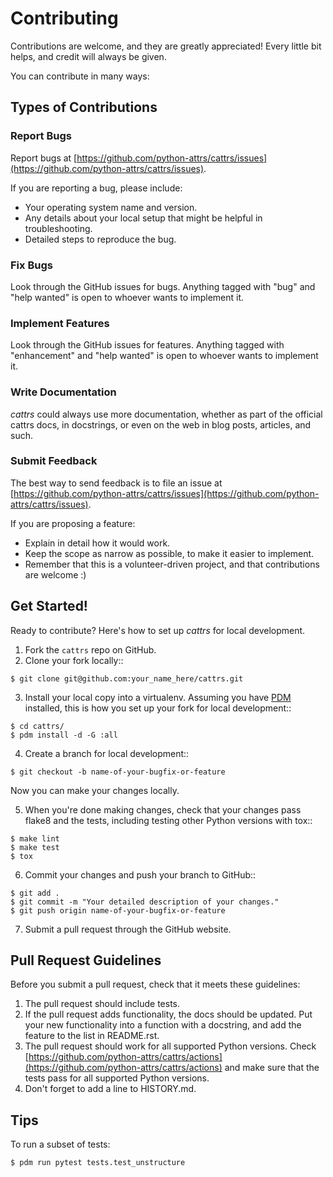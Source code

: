 # Contributing

Contributions are welcome, and they are greatly appreciated! Every
little bit helps, and credit will always be given.

You can contribute in many ways:

## Types of Contributions

### Report Bugs

Report bugs at [https://github.com/python-attrs/cattrs/issues](https://github.com/python-attrs/cattrs/issues).

If you are reporting a bug, please include:

- Your operating system name and version.
- Any details about your local setup that might be helpful in troubleshooting.
- Detailed steps to reproduce the bug.

### Fix Bugs

Look through the GitHub issues for bugs. Anything tagged with "bug"
and "help wanted" is open to whoever wants to implement it.

### Implement Features

Look through the GitHub issues for features. Anything tagged with "enhancement"
and "help wanted" is open to whoever wants to implement it.

### Write Documentation

_cattrs_ could always use more documentation, whether as part of the
official cattrs docs, in docstrings, or even on the web in blog posts,
articles, and such.

### Submit Feedback

The best way to send feedback is to file an issue at [https://github.com/python-attrs/cattrs/issues](https://github.com/python-attrs/cattrs/issues).

If you are proposing a feature:

- Explain in detail how it would work.
- Keep the scope as narrow as possible, to make it easier to implement.
- Remember that this is a volunteer-driven project, and that contributions
  are welcome :)

## Get Started!

Ready to contribute? Here's how to set up _cattrs_ for local development.

1. Fork the `cattrs` repo on GitHub.
2. Clone your fork locally::

```shell
$ git clone git@github.com:your_name_here/cattrs.git
```

3. Install your local copy into a virtualenv. Assuming you have [PDM](https://pdm.fming.dev/latest/) installed, this is how you set up your fork for local development::

```shell
$ cd cattrs/
$ pdm install -d -G :all
```

4. Create a branch for local development::

```shell
$ git checkout -b name-of-your-bugfix-or-feature
```

Now you can make your changes locally.

5. When you're done making changes, check that your changes pass flake8 and the tests, including testing other Python versions with tox::

```shell
$ make lint
$ make test
$ tox
```

6. Commit your changes and push your branch to GitHub::

```shell
$ git add .
$ git commit -m "Your detailed description of your changes."
$ git push origin name-of-your-bugfix-or-feature
```

7. Submit a pull request through the GitHub website.

## Pull Request Guidelines

Before you submit a pull request, check that it meets these guidelines:

1. The pull request should include tests.
2. If the pull request adds functionality, the docs should be updated. Put
   your new functionality into a function with a docstring, and add the
   feature to the list in README.rst.
3. The pull request should work for all supported Python versions. Check
   [https://github.com/python-attrs/cattrs/actions](https://github.com/python-attrs/cattrs/actions)
   and make sure that the tests pass for all supported Python versions.
4. Don't forget to add a line to HISTORY.md.

## Tips

To run a subset of tests:

```shell
$ pdm run pytest tests.test_unstructure
```

